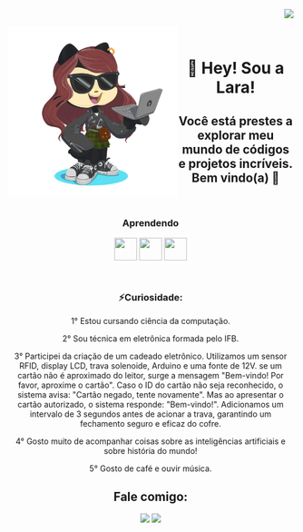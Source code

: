 <img align="right" src="https://komarev.com/ghpvc/?username=andreinaoliveira&color=ff69b4"><br>
<div align="center">
<div align="left">
  <a href="(https://github.com/Laraewellen/Laraewellen/blob/cfd9b146f9c4de3ddcb575e434944fd1894f2d5b/.github/octocat-1697678231229.png)(https://github.com/Laraewellen/Laraewellen/blob/cfd9b146f9c4de3ddcb575e434944fd1894f2d5b/.github/octocat-1697678231229.png)">
    <img align="left" src="https://github.com/Laraewellen/Laraewellen/blob/cfd9b146f9c4de3ddcb575e434944fd1894f2d5b/.github/octocat-1697678231229.png" width="300" heigth="300"/>
  </a>
</div>
<br>


  # 🌟 Hey! Sou a Lara!  
## Você está prestes a explorar meu mundo de códigos e projetos incríveis. Bem vindo(a) 🚀
<br>

### Aprendendo
<div align="center">

  <img align="center" src="https://cdn.jsdelivr.net/gh/devicons/devicon/icons/c/c-original.svg"  width="40" height="40"/> <img align="center" src="https://cdn.jsdelivr.net/gh/devicons/devicon/icons/java/java-original.svg" width="40" height="40"/>  <img align="center" src="https://cdn.jsdelivr.net/gh/devicons/devicon/icons/adonisjs/adonisjs-original.svg" width="40" height="40"/>
          
          
  </div>        
<br>

### ⚡Curiosidade: 
1° Estou cursando ciência da computação.

2° Sou técnica em eletrônica formada pelo IFB.

3° Participei da criação de um cadeado eletrônico. Utilizamos um sensor RFID, display LCD, trava solenoide, Arduino e uma fonte de 12V.
se um cartão não é aproximado do leitor, surge a mensagem "Bem-vindo! Por favor, aproxime o cartão". Caso o ID do cartão não seja reconhecido, o sistema avisa: "Cartão negado, tente novamente". Mas ao apresentar o cartão autorizado, o sistema responde: "Bem-vindo!". Adicionamos um intervalo de 3 segundos antes de acionar a trava, garantindo um fechamento seguro e eficaz do cofre. 

4° Gosto muito de acompanhar coisas sobre as inteligências artificiais e sobre história do mundo!

5° Gosto de café e ouvir música.


## Fale comigo:

<div>
<a href = "mailto:contato@laraewellen@gmail.com"><img loading="lazy" src="https://img.shields.io/badge/Gmail-D14836?style=for-the-badge&logo=gmail&logoColor=white" target="_blank"></a>
<a href="https://www.linkedin.com/in/lara-ewellen-bbaa81285" target="_blank"><img loading="lazy" src="https://img.shields.io/badge/-LinkedIn-%230077B5?style=for-the-badge&logo=linkedin&logoColor=white" target="_blank"></a>   
</div>

